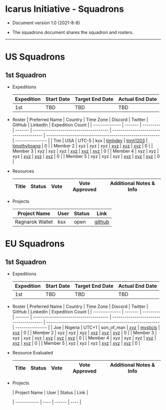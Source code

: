 # Icarus Initiative - Squadrons

- Document version 1.0 (2021-8-8)

- The squadrons document shares the squadron and rosters.

---

# US Squadrons

## 1st Squadron

- Expeditions

  | Expedition | Start Date | Target End Date | Actual End Date |
  | ---------- | ---------- | --------------- | --------------- |
  | 1st        | TBD        | TBD             | TBD             |

- Roster
  | Preferred Name | Country | Time Zone | Discord | Twitter | GitHub | LinkedIn | Expedition Count |
  | -------------- | ------- | --------- | ------- | -------------------------------------- | --------------------------------------- | --------------------------------------------------------- | ---------------- |
  | Tim | USA | UTC-5 | ksx | [timhdev](https://twitter.com/timhdev) | [timh1203](https://github.com/timh1203) | [timothyhoang](https://www.linkedin.com/in/timothyhoang/) | 0 |
  | Member 2 | xyz | xyz | xyz | [xyz](https://twitter.com/xyz) | [xyz](https://github.com/xyz) | [xyz](https://www.linkedin.com/in/xyz/) | 0 |
  | Member 3 | xyz | xyz | xyz | [xyz](https://twitter.com/xyz) | [xyz](https://github.com/xyz) | [xyz](https://www.linkedin.com/in/xyz/) | 0 |
  | Member 4 | xyz | xyz | xyz | [xyz](https://twitter.com/xyz) | [xyz](https://github.com/xyz) | [xyz](https://www.linkedin.com/in/xyz/) | 0 |
  | Member 5 | xyz | xyz | xyz | [xyz](https://twitter.com/xyz) | [xyz](https://github.com/xyz) | [xyz](https://www.linkedin.com/in/xyz/) | 0 |

- Resources

  | Title | Status | Vote | Vote Approved | Additional Notes & Info |
  | ----- | ------ | ---- | ------------- | ----------------------- |

- Projects

  | Project Name    | User | Status | Link                                                  |
  | --------------- | ---- | ------ | ----------------------------------------------------- |
  | Ragnarok Wallet | ksx  | open   | [github](https://github.com/timh1203/ragnarok_wallet) |

# EU Squadrons

## 1st Squadron

- Expeditions

  | Expedition | Start Date | Target End Date | Actual End Date |
  | ---------- | ---------- | --------------- | --------------- |
  | 1st        | TBD        | TBD             | TBD             |

- Roster
  | Preferred Name | Country | Time Zone | Discord | Twitter | GitHub | LinkedIn | Expedition Count |
  | -------------- | ------- | --------- | ------- | -------------------------------------- | --------------------------------------- | --------------------------------------------------------- | ---------------- |
  | Joe | Nigeria | UTC+1 | son_of_man | [xyz](https://twitter.com/) | [mysticis](https://github.com/mysticis) | [xyz](https://www.linkedin.com/in/xyz/) | 0 |
  | Member 2 | xyz | xyz | xyz | [xyz](https://twitter.com/xyz) | [xyz](https://github.com/xyz) | [xyz](https://www.linkedin.com/in/xyz/) | 0 |
  | Member 3 | xyz | xyz | xyz | [xyz](https://twitter.com/xyz) | [xyz](https://github.com/xyz) | [xyz](https://www.linkedin.com/in/xyz/) | 0 |
  | Member 4 | xyz | xyz | xyz | [xyz](https://twitter.com/xyz) | [xyz](https://github.com/xyz) | [xyz](https://www.linkedin.com/in/xyz/) | 0 |
  | Member 5 | xyz | xyz | xyz | [xyz](https://twitter.com/xyz) | [xyz](https://github.com/xyz) | [xyz](https://www.linkedin.com/in/xyz/) | 0 |

- Resource Evaluated

  | Title | Status | Vote | Vote Approved | Additional Notes & Info |
  | ----- | ------ | ---- | ------------- | ----------------------- |

- Projects

  | Project Name | User | Status | Link |

  | ------------ | ---- | ------ | ---- |

